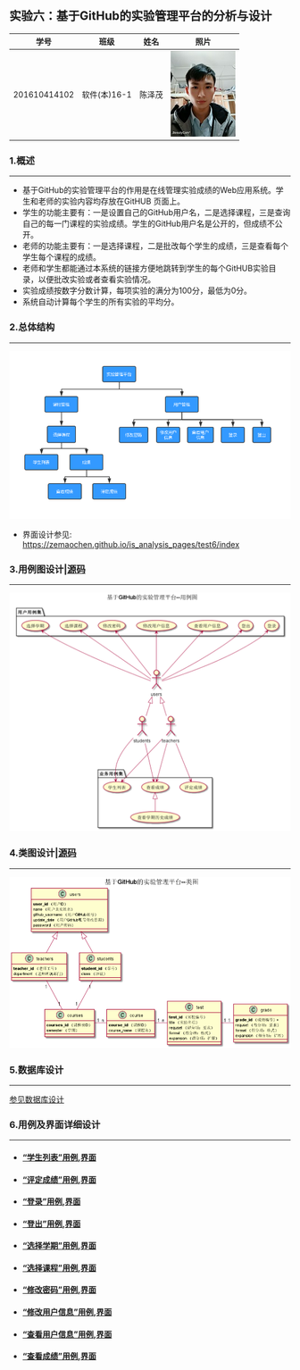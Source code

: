 ## 实验六：基于GitHub的实验管理平台的分析与设计
|学号|班级|姓名|照片|
|:-------:|:-------------: | :----------:|:---:|
|201610414102|软件(本)16-1|陈泽茂|![wo](../test1/wo.jpg)
### 1.概述
<hr>

- 基于GitHub的实验管理平台的作用是在线管理实验成绩的Web应用系统。学生和老师的实验内容均存放在GitHUB 页面上。
- 学生的功能主要有：一是设置自己的GitHub用户名，二是选择课程，三是查询自己的每一门课程的实验成绩。学生的GitHub用户名是公开的，但成绩不公开。
- 老师的功能主要有：一是选择课程，二是批改每个学生的成绩，三是查看每个学生每个课程的成绩。
- 老师和学生都能通过本系统的链接方便地跳转到学生的每个GitHUB实验目录，以便批改实验或者查看实验情况。
- 实验成绩按数字分数计算，每项实验的满分为100分，最低为0分。
- 系统自动计算每个学生的所有实验的平均分。
### 2.总体结构
<hr>

![实验管理平台](./images/实验管理平台.jpg)

- 界面设计参见: https://zemaochen.github.io/is_analysis_pages/test6/index

### 3.用例图设计|[源码](./uml/用例图设计.puml)
<hr>

![用例图设计](./images/用例图设计.png)

### 4.类图设计|[源码](./uml/类图设计.puml)
<hr>

![类图设计](./images/类图设计.png)

### 5.数据库设计
<hr>

[参见数据库设计](./md/数据库设计.md)
### 6.用例及界面详细设计
<hr>

- #### [“学生列表”用例](./用例/学生列表.md),[界面](https://zemaochen.github.io/is_analysis_pages/test6/index.html)
- #### [“评定成绩”用例](./用例/评定成绩.md),[界面](https://zemaochen.github.io/is_analysis_pages/test6/grade.html)
- #### [“登录”用例](./用例/登录.md),[界面](https://zemaochen.github.io/is_analysis_pages/test6/login.html)
- #### [“登出”用例](./用例/登出.md),[界面](https://zemaochen.github.io/is_analysis_pages/test6/bar.html)
- #### [“选择学期”用例](./用例/选择学期.md),[界面](https://zemaochen.github.io/is_analysis_pages/test6/course.html)
- #### [“选择课程”用例](./用例/选择课程.md),[界面](https://zemaochen.github.io/is_analysis_pages/test6/course.html)
- #### [“修改密码”用例](./用例/修改密码.md),[界面](https://zemaochen.github.io/is_analysis_pages/test6/modifypwd.html)
- #### [“修改用户信息”用例](./用例/修改用户信息.md),[界面](https://zemaochen.github.io/is_analysis_pages/test6/modify.html)
- #### [“查看用户信息”用例](./用例/查看用户信息.md),[界面](https://zemaochen.github.io/is_analysis_pages/test6/userinfo.html)
- #### [“查看成绩”用例](./用例/查看成绩.md),[界面](https://zemaochen.github.io/is_analysis_pages/test6/tests.html)



